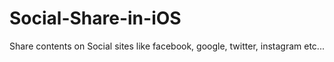 # Social-Share-in-iOS
Share contents on Social sites like facebook, google, twitter, instagram etc...

